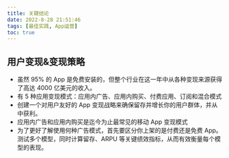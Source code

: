 ```yaml
---
title: 关键结论
date: 2022-8-28 21:51:46
tags: [最佳实践, App运营]
toc: true
---
```




## 用户变现&变现策略

- 虽然 95% 的 App 是免费安装的，但整个行业在这一年中从各种变现来源获得了高达 4000 亿美元的收入。
- 有 5 种应用变现模式：应用内广告、应用内购买、付费应用、订阅和混合模式
- 创建一个对用户友好的 App 变现战略来确保留存并增长你的用户群体，并从中获利。
- 应用内广告和应用内购买是迄今为止最常见的移动 App 变现模式
- 为了更好了解使用何种广告模式，首先要区分你上架的是付费还是免费 App。测试多个模型，同时计算留存、ARPU 等关键绩效指标，从而有效衡量每个模型的表现。